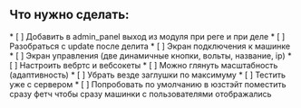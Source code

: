 <h2>Что нужно сделать:</h2>
* [ ] Добавить в admin_panel выход из модуля при реге и при деле
* [ ] Разобраться с update после делита
* [ ] Экран подключения к машинке
* [ ] Экран управления (две динамичные кнопки, вольты, название, ip)
* [ ] Настроить вебртс и вебсокеты
* [ ] Можно глянуть масштабность (адаптивность)
* [ ] Убрать везде заглушки по максимуму
* [ ] Тестить уже с сервером
* [ ] Попробовать по умолчанию в юзстэйт поместить сразу фетч чтобы сразу машинки с пользователями отображались
